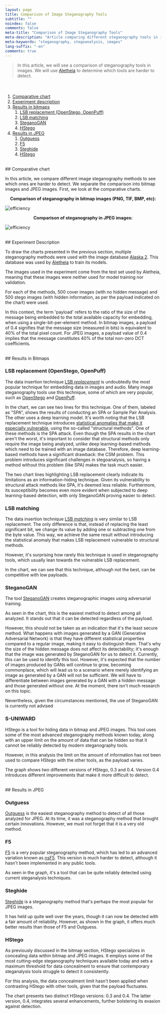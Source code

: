 ```yaml
---
layout: page
title: Comparison of Image Steganography Tools
subtitle: "" 
noindex: false
comments: false
meta-title: "Comparison of Image Steganography Tools"
meta-description: "Article comparing different steganography tools in images to see which ones are harder to detect."
meta-keywords: "steganography, stegoanalysis, images"
lang-suffix: "-en"
comments: true
---
```


> In this article, we will see a comparison of steganography tools
> in images. We will use 
> [Aletheia](https://github.com/daniellerch/aletheia) to determine which tools
> are harder to detect.

<style>
    [id]::before {
        content: '';
        display: block;
        height:      70px;
        margin-top: -70px;
        visibility: hidden;
    }
</style>

<div class='menu' style='margin-top:50px'></div>

1. [Comparative chart](#comparative-chart)
2. [Experiment description](#experiment-description)
3. [Results in bitmaps](#results-in-bitmaps)
   1. [LSB replacement (OpenStego, OpenPuff)](#lsb-replacement-openstego-openpuff)
   2. [LSB matching](#lsb-matching)
   3. [SteganoGAN](#steganogan)
   4. [HStego](#hstego)
4. [Results in JPEG](#results-in-jpeg)
   1. [Outguess](#outguess)
   2. [F5](#f5)
   3. [Steghide](#steghide)
   4. [HStego](#hstego)

<br>
## Comparative chart

In this article, we compare different image steganography methods
to see which ones are harder to detect. We separate the comparison into
bitmap images and JPEG images. First, we look at the comparative charts.

<center><b>
Comparison of steganography in bitmap images (PNG, TIF, BMP, etc):
</b></center>

![efficiency](/stego/aletheia/resources/tool_comparison.png?style=centerme)

<center><b>
Comparison of steganography in JPEG images:
</b></center>

![efficiency](/stego/aletheia/resources/tool_comparison_jpeg.png?style=centerme)

<br>
## Experiment Description

To draw the charts presented in the previous section, multiple steganography methods were used with the image database 
[Alaska 2](https://www.kaggle.com/c/alaska2-image-steganalysis). 
This database was used by 
[Aletheia](https://github.com/daniellerch/aletheia) 
to train its models. 

The images used in the experiment come from the test set used
by Aletheia, meaning that these images were neither used for
model training nor validation.

For each of the methods, 500 cover images (with no hidden
message) and 500 stego images (with hidden information, as per
the payload indicated on the chart) were used.

In this context, the term 'payload' refers to the ratio of the size of 
the message being embedded to the total available capacity for embedding, 
when using a single-bit-per-element method. In bitmap images, a payload of 0.4 
signifies that the message size (measured in bits) is equivalent to 40% of the 
total pixel count. For JPEG images, a payload value of 0.4 implies that the 
message constitutes 40% of the total non-zero DCT coefficients.

<br>
## Results in Bitmaps

### LSB replacement (OpenStego, OpenPuff)

The data insertion technique 
[LSB *replacement*](/stego/lab/intro/lsb-en/#embedding-information-with-lsb-replacement)
is undoubtedly the most popular technique for embedding data in images and audio.
Many image steganography tools use this technique, some of which are very popular, such as [OpenStego](https://www.openstego.com/) 
and [OpenPuff](https://embeddedsw.net/OpenPuff_Steganography_Home.html).

In the chart, we can see two lines for this technique. One of them, labeled
as "SPA", shows the results of conducting an SPA or Sample Pair
Analysis. The other uses a deep learning model. It's worth noting that the
LSB replacement technique introduces [statistical anomalies that make it
especially vulnerable](/stego/lab/intro/lsb-en/#the-dangers-of-lsb-replacement),
using the so-called "structural methods". One of these methods is the
SPA attack. Even though the SPA results in the chart aren't the worst, it's important to consider that structural methods
only require the image being analyzed, unlike deep learning-based methods which need to be trained with an image database. Therefore, deep learning-based methods have a significant drawback: the CSM problem. This problem introduces significant
challenges in stegoanalysis, so having a method without this problem (like SPA) makes the task much easier.

The two chart lines highlighting LSB replacement clearly indicate its 
limitations as an information-hiding technique. Given its vulnerability to 
structural attack methods like SPA, it's deemed less reliable. Furthermore, 
its susceptibility becomes even more evident when subjected to deep 
learning-based detection, with only SteganoGAN proving easier to detect.


### LSB matching

The data insertion technique 
[LSB *matching*](/stego/lab/intro/lsb-en/#embedding-information-with-lsb-matching)
is very similar to LSB replacement. The only difference is that, instead
of replacing the least significant bit, we change its value by adding one 
or subtracting one from the byte value. This way, we achieve the same 
result without introducing the statistical anomaly that makes LSB replacement
vulnerable to structural methods.

However, it's surprising how rarely this technique is used in steganography tools, which usually lean towards the vulnerable LSB replacement. 

In the chart, we can see that this technique, although not the best, can be competitive with low payloads.

### SteganoGAN

The tool [SteganoGAN](https://github.com/DAI-Lab/SteganoGAN) creates steganographic images using adversarial training.

As seen in the chart, this is the easiest method to detect among all analyzed. It stands out that it can be detected regardless of the payload.

However, this should not be taken as an indication that it's the least secure method. What happens with images generated by a GAN (Generative Adversarial Network) is that they have different statistical properties compared to a regular image, making it easy to distinguish them. That's why the size of the hidden message does not affect its detectability; it's enough that the image was generated by SteganoGAN for us to detect it. Currently, this can be used to identify this tool. However, it's expected that the number of images produced by GANs will continue to grow, becoming commonplace, which will lead us to a scenario where merely identifying an image as generated by a GAN will not be sufficient. We will have to differentiate between images generated by a GAN with a hidden message and those generated without one. At the moment, there isn't much research on this topic.

Nevertheless, given the circumstances mentioned, the use of SteganoGAN is currently not advised


### S-UNIWARD

HStego is a tool for hiding data in bitmap and JPEG images. This tool uses some of the most advanced steganography methods known today, along with an upper limit on the amount of data that can be hidden so that it cannot be reliably detected by modern steganography tools.

However, in this analysis the limit on the amount of information has not been used to compare HStego with the other tools, as the payload varies.

The graph shows two different versions of HStego, 0.3 and 0.4. Version 0.4 introduces different improvements that make it more difficult to detect.




<br>
## Results in JPEG

### Outguess

[Outguess](https://en.wikipedia.org/wiki/OutGuess) is the easiest 
steganography method to detect of all those analyzed for JPEG.
At its time, it was a steganography method that brought certain
innovations. However, we must not forget that it is a very old method.


### F5
[F5](https://github.com/daniellerch/stego-collection/tree/master/F5) is a 
very popular steganography method, which has led to an advanced variation 
known as [nsF5](https://dde.binghamton.edu/download/nsf5simulator/). This version 
is much harder to detect, although it hasn't been implemented in any public tools.

As seen in the graph, it's a tool that can be quite reliably detected 
using current steganalysis techniques.

### Steghide

[Steghide](https://steghide.sourceforge.net/) is a steganography method 
that's perhaps the most popular for JPEG images.

It has held up quite well over the years, though it can now be 
detected with a fair amount of reliability. However, as shown in the graph, 
it offers much better results than those of F5 and Outguess.

### HStego

As previously discussed in the bitmap section, HStego specializes in concealing data within bitmap and JPEG images. It employs some of the most cutting-edge steganography techniques available today and sets a maximum threshold for data concealment to ensure that contemporary steganalysis tools struggle to detect it consistently.

For this analysis, the data concealment limit hasn't been applied when contrasting HStego with other tools, given that the payload fluctuates.

The chart presents two distinct HStego versions: 0.3 and 0.4. The latter version, 0.4, integrates several enhancements, further bolstering its evasion against detection.


